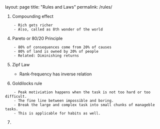 layout: page
title: "Rules and Laws"
permalink: /rules/

1. Compounding effect
```
    - Rich gets richer
    - Also, called as 8th wonder of the world
```

4. Pareto or 80/20 Principle
```
    - 80% of consequences come from 20% of causes
    - 80% of land is owned by 20% of people
    - Related: Diminishing returns
```

5.  Zipf Law
    - Rank-frequency has inverse relation

6.  Goldilocks rule
```
    - Peak motiviation happens when the task is not too hard or too difficult. 
    - The fine line between impossible and boring.
    - Break the large and complex task into small chunks of manageble tasks. 
    - This is applicable for habits as well.
```

7.  
